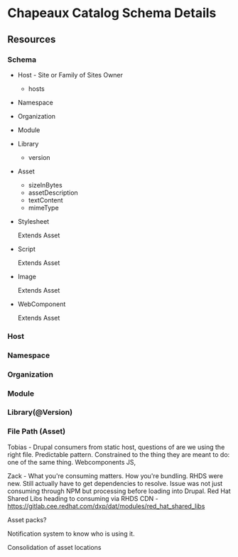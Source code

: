 # Chapeaux Catalog Schema Details


## Resources

### Schema

* Host - Site or Family of Sites Owner

    * hosts
* Namespace
* Organization
* Module
* Library

    * version
* Asset

    * sizeInBytes
    * assetDescription
    * textContent
    * mimeType
* Stylesheet

    Extends Asset
* Script

    Extends Asset
* Image

    Extends Asset
* WebComponent

    Extends Asset


### Host
### Namespace
### Organization
### Module
### Library(@Version)
### File Path (Asset)

Tobias - Drupal consumers from static host, questions of are we using the right file. Predictable pattern. Constrained to the thing they are meant to do: one of the same thing.
Webcomponents JS, 

Zack - What you're consuming matters. How you're bundling. RHDS were new. Still actually have to get dependencies to resolve. Issue was not just consuming through NPM but processing before loading into Drupal. Red Hat Shared Libs heading to consuming via RHDS CDN - https://gitlab.cee.redhat.com/dxp/dat/modules/red_hat_shared_libs

Asset packs? 

Notification system to know who is using it.

Consolidation of asset locations

